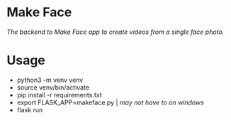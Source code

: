# Make Face
_The backend to Make Face app to create videos from a single face photo._

# Usage
- python3 -m venv venv
- source venv/bin/activate
- pip install -r requirements.txt
- export FLASK_APP=makeface.py | _may not have to on windows_
- flask run